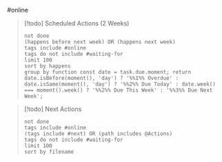 #online

> [!todo] Scheduled Actions (2 Weeks)
>
> ```tasks
> not done
> (happens before next week) OR (happens next week)
> tags include #online
> tags do not include #waiting-for
> limit 100
> sort by happens
> group by function const date = task.due.moment; return date.isBefore(moment(), 'day') ? '%%1%% Overdue' : date.isSame(moment(), 'day') ? '%%2%% Due Today' : date.week() === moment().week() ? '%%2%% Due This Week' : '%%3%% Due Next Week';
> ```

> [!todo] Next Actions
> 
> ```tasks
> not done
> tags include #online
> (tags include #next) OR (path includes @Actions)
> tags do not include #waiting-for
> limit 100
> sort by filename
> ```